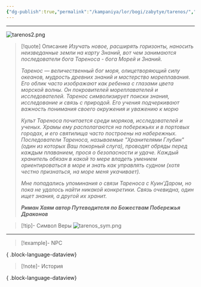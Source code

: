 ```yaml
---
{"dg-publish":true,"permalink":"/kampaniya/lor/bogi/zabytye/tarenos/","tags":["domain/knowledge","domain/sea"],"created":"2025-01-08T06:42:49.839+03:00","updated":"2025-01-10T13:56:51.903+03:00"}
---
```



<hr></hr>

![tarenos2.png](/img/user/%D0%90%D1%81%D1%81%D0%B5%D1%82%D1%8B/%D0%9B%D0%BE%D1%80/%D0%91%D0%BE%D0%B3%D0%B8/tarenos2.png)


> [!quote] Описание
> *Изучать новое, расширять горизонты, наносить неизведанные земли на карту Знаний, вот чем занимаются последователи бога Тареноса - бога Морей и Знаний.*
> 
>*Таренос — величественный бог моря, олицетворяющий силу океанов, мудрость древних знаний и мастерство мореплавания. Его облик часто изображают как ребенка с глазами цвета морской волны. Он покровителей мореплавателей и исследователей. Таренос символизирует поиски знания, исследование и связь с природой. Его учения подчеркивают важность понимания своего окружения и уважению к морю*
>
>*Культ Тареноса почитается среди моряков, исследователей и ученых. Храмы ему располагаются на побережьях и в портовых городах, и его святилища часто построены на набережных. Последователи Тареноса, называемые "Хранителями Глубин" (один из которых Ваш покорный слуга), проводят обряды перед каждым плаванием, прося о безопасности и удаче. Каждый хранитель обязан в какой то мере владеть умением ориентироваться в море и знать как управлять судном (хотя честно признаться, на море меня укачивает).*
> 
>*Мне попадались упоминания о связи Тареноса с Куин'Даром, но пока не удалось найти никакой конкретики. Связь очевидна, один ищет знания, а другой их хранит.*
>
>***Риман Хаям автор Путеводителя по Божествам Побережья Драконов***


>[!tip]- Символ Веры
>![tarenos_sym.png](/img/user/%D0%90%D1%81%D1%81%D0%B5%D1%82%D1%8B/%D0%9B%D0%BE%D1%80/%D0%91%D0%BE%D0%B3%D0%B8/%D0%A1%D0%B8%D0%BC%D0%B2%D0%BE%D0%BB/tarenos_sym.png)


<hr></hr>

> [!example]- NPC
> 
{ .block-language-dataview}


> [!note]- История
>  
{ .block-language-dataview}